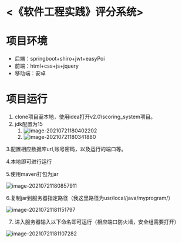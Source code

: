 # <《软件工程实践》评分系统>

# 项目环境

- 后端：springboot+shiro+jwt+easyPoi
- 前端：html+css+js+jquery
- 移动端：安卓



# 项目运行

1. clone项目至本地，使用idea打开v2.0\scoring_system项目。
2. jdk配置为15
   1. ![image-20210721180402202](C:\Users\cxm\AppData\Roaming\Typora\typora-user-images\image-20210721180402202.png)
   2. ![image-20210721180341880](C:\Users\cxm\AppData\Roaming\Typora\typora-user-images\image-20210721180341880.png)

3.配置相应数据库url,账号密码，以及运行的端口等。

4.本地即可进行运行

5.使用maven打包为jar

![image-20210721180857911](C:\Users\cxm\AppData\Roaming\Typora\typora-user-images\image-20210721180857911.png)

6.复制jar到服务器指定路径（我这里路径为usr/local/java/myprogram/）

![image-20210721181151797](C:\Users\cxm\AppData\Roaming\Typora\typora-user-images\image-20210721181151797.png)

7. 进入服务器输入以下命名即可运行（相应端口防火墙，安全组需要打开）

![image-20210721181107282](C:\Users\cxm\AppData\Roaming\Typora\typora-user-images\image-20210721181107282.png)
